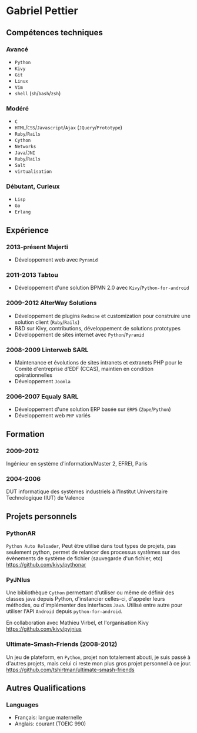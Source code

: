 # Gabriel Pettier

## Compétences techniques

### Avancé

- `Python`
- `Kivy`
- `Git`
- `Linux`
- `Vim`
- `shell` (`sh`/`bash`/`zsh`)


### Modéré

- `C`
- `HTML`/`CSS`/`Javascript`/`Ajax` (`JQuery`/`Prototype`)
- `Ruby`/`Rails`
- `Cython`
- `Networks`
- `Java`/`JNI`
- `Ruby`/`Rails`
- `Salt`
- `virtualisation`


### Débutant, Curieux

- `Lisp`
- `Go`
- `Erlang`


## Expérience

### 2013-présent Majerti

- Développement web avec `Pyramid`

### 2011-2013 Tabtou

- Développement d'une solution BPMN 2.0 avec `Kivy`/`Python-for-android`

### 2009-2012 AlterWay Solutions

- Développement de plugins `Redmine` et customization pour construire une 
solution client (`Ruby`/`Rails`)
- R&D sur Kivy, contributions, développement de solutions prototypes
- Développement de sites internet avec `Python`/`Pyramid`

### 2008-2009 Linterweb SARL

- Maintenance et évolutions de sites intranets et extranets PHP pour le Comité 
d'entreprise d'EDF (CCAS), maintien en condition opérationnelles
- Développement `Joomla`


### 2006-2007 Equaly SARL

- Développement d'une solution ERP basée sur `ERP5` (`Zope`/`Python`)
- Développement web `PHP` variés


## Formation


### 2009-2012

Ingénieur en système d'information/Master 2, EFREI, Paris


### 2004-2006

DUT informatique des systèmes industriels à l'Institut Universitaire 
Technologique (IUT) de Valence


## Projets personnels

### PythonAR

`Python Auto Reloader`, Peut être utilisé dans tout types de projets, pas 
seulement python, permet de relancer des processus systèmes sur des évènements 
de système de fichier (sauvegarde d'un fichier, etc) 
<https://github.com/kivy/pythonar>

### PyJNIus

Une bibliothèque `Cython` permettant d'utiliser ou même de définir des classes 
java depuis Python, d'instancier celles-ci, d'appeler leurs méthodes, ou 
d'implémenter des interfaces `Java`. Utilisé entre autre pour utiliser l'API 
`Android` depuis `python-for-android`.

En collaboration avec Mathieu Virbel, et l'organisation Kivy
<https://github.com/kivy/pyjnius>

### Ultimate-Smash-Friends (2008-2012)

Un jeu de plateform, en `Python`, projet non totalement abouti, je suis passé 
à d'autres projets, mais celui ci reste mon plus gros projet personnel à ce 
jour.  <https://github.com/tshirtman/ultimate-smash-friends>

## Autres Qualifications

### Languages

- Français: langue maternelle
- Anglais: courant (TOEIC 990)
